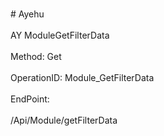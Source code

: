 <br>#     Ayehu</br>
<br>AY ModuleGetFilterData</br>
<br>Method: Get</br>
<br>OperationID: Module_GetFilterData</br>
<br>EndPoint:</br>
<br>/Api/Module/getFilterData</br>
